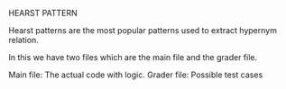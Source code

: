 HEARST PATTERN


Hearst patterns are the most popular patterns used to extract hypernym relation.

In this we have two files which are the main file and the grader file.

Main file: The actual code with logic.
Grader file: Possible test cases
